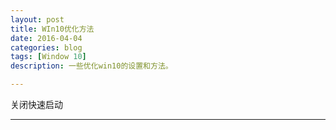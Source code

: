 ```yaml
---
layout: post
title: WIn10优化方法
date: 2016-04-04
categories: blog
tags: [Window 10]
description: 一些优化win10的设置和方法。

---
```


关闭快速启动

---